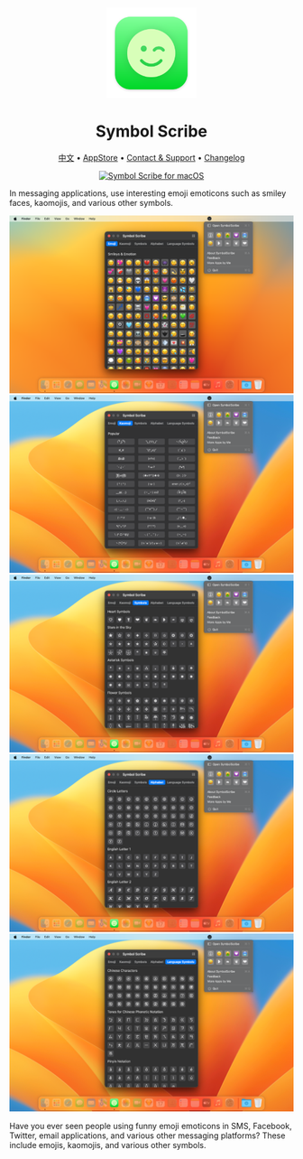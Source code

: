 <div align="center">
	<br />
	<br />
	<img src="./assets/logo.png" alt="Symbol Scribe LOGO" width="160" height="160">
	<h1>Symbol Scribe</h1>
  <!--rehype:style=border: 0;-->
  <p>
		<a href="./README.zh.md">中文</a> • 
    <a target="_blank" href="https://apps.apple.com/app/symbol-scribe/id6470879005">AppStore</a> • 
		<a target="_blank" href="https://wangchujiang.com/#/contact">Contact & Support</a> • 
    <a target="_blank" href="https://github.com/jaywcjlove/symbol-scribe/releases">Changelog</a>
  </p>
  <p>
    <a target="_blank" href="https://apps.apple.com/app/symbol-scribe/id6470879005" title="Symbol Scribe for macOS"><img alt="Symbol Scribe for macOS" src="https://jaywcjlove.github.io/sb/download/macos.svg" height="51">
    </a>
  </p>
</div>

In messaging applications, use interesting emoji emoticons such as smiley faces, kaomojis, and various other symbols.

![Symbol Scribe screenshots-1](./assets/screenshots-1.png)
![Symbol Scribe screenshots-2](./assets/screenshots-2.png)
![Symbol Scribe screenshots-3](./assets/screenshots-3.png)
![Symbol Scribe screenshots-4](./assets/screenshots-4.png)
![Symbol Scribe screenshots-5](./assets/screenshots-5.png)

Have you ever seen people using funny emoji emoticons in SMS, Facebook, Twitter, email applications, and various other messaging platforms? These include emojis, kaomojis, and various other symbols.

<!--v1.7-->